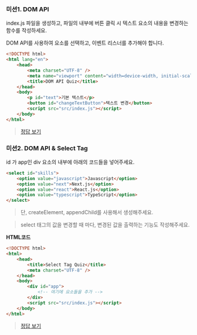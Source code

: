### 미션1. DOM API

index.js 파일을 생성하고, 파일의 내부에
버튼 클릭 시 텍스트 요소의 내용을 변경하는 함수를 작성하세요.

DOM API를 사용하여 요소를 선택하고, 이벤트 리스너를 추가해야 합니다.

```html
<!DOCTYPE html>
<html lang="en">
    <head>
        <meta charset="UTF-8" />
        <meta name="viewport" content="width=device-width, initial-scale=1.0" />
        <title>DOM API Quiz</title>
    </head>
    <body>
        <p id="text">기본 텍스트</p>
        <button id="changeTextButton">텍스트 변경</button>
        <script src="src/index.js"></script>
    </body>
</html>
```

> [정답 보기](https://github.com/hbin12212/one-bite2/tree/main/day07/mission/answer/mission1/index.js)

### 미션2. DOM API & Select Tag

id 가 app인 div 요소의 내부에 아래의 코드들을 넣어주세요.

```html
<select id="skills">
    <option value="javascript">Javascript</option>
    <option value="next">Next.js</option>
    <option value="react">React.js</option>
    <option value="typescript">TypeScript</option>
</select>
```

> 단, createElement, appendChild를 사용해서 생성해주세요.

> select 태그의 값을 변경할 때 마다, 변경된 값을 출력하는 기능도 작성해주세요.

**HTML코드**

```html
<!DOCTYPE html>
<html>
    <head>
        <title>Select Tag Quiz</title>
        <meta charset="UTF-8" />
    </head>
    <body>
        <div id="app">
            <!-- 여기에 요소들을 추가 -->
        </div>
        <script src="src/index.js"></script>
    </body>
</html>
```

> [정답 보기](https://github.com/hbin12212/one-bite2/tree/main/day07/mission/answer/mission2/index.js)
